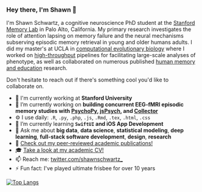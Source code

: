 ### Hey there, I'm Shawn 👋

I'm Shawn Schwartz, a cognitive neuroscience PhD student at the [Stanford Memory Lab](https://memorylab.stanford.edu/) in Palo Alto, California. My primary research investigates the role of attention lapsing on memory failure and the neural mechanisms subserving episodic memory retrieval in young and older humans adults. I did my master's at UCLA in [computational evolutionary biology](https://michaelalfaro.github.io/alfaro-lab/) where I worked on [high-throughput](https://besjournals.onlinelibrary.wiley.com/doi/abs/10.1111/2041-210X.13712) pipelines for facilitating large-scale analyses of phenotype, as well as collaborated on numerous published [human memory and education](https://castel.psych.ucla.edu) research.

Don't hesitate to reach out if there's something cool you'd like to collaborate on.

- 🏢 I'm currently working at **Stanford University**
- 🔭 I’m currently working on **building concurrent EEG-fMRI episodic memory studies with [PsychoPy](https://github.com/psychopy/psychopy), [jsPsych](https://github.com/jspsych/jsPsych), and [Collector](https://github.com/gikeymarcia/Collector)**
- ⚙️ I use daily: `.R`, `.py`, `.php`, `.js`, `.Rmd`, `.tex`, `.html`, `.css`
- 🌱 I’m currently learning **`SwiftUI` and iOS App Development**
- 💬 Ask me about **big data**, **data science**, **statistical modeling**, **deep learning**, **full-stack software development**, **design**, **research**
- 🔬 [Check out my peer-reviewed academic publications!](https://scholar.google.com/citations?user=5HlFRxwAAAAJ)
- 🎓 [Take a look at my academic CV!](https://shawnschwartz.com/assets/vita/Shawn-T-Schwartz-CV.pdf)
- 📫 Reach me: [twitter.com/shawnschwartz_](https://twitter.com/shawnschwartz_)
- ⚡ Fun fact: I've played ultimate frisbee for over 10 years

[![Top Langs](https://github-readme-stats.vercel.app/api/top-langs/?username=shawntylerschwartz&layout=compact)](https://github.com/anuraghazra/github-readme-stats)
